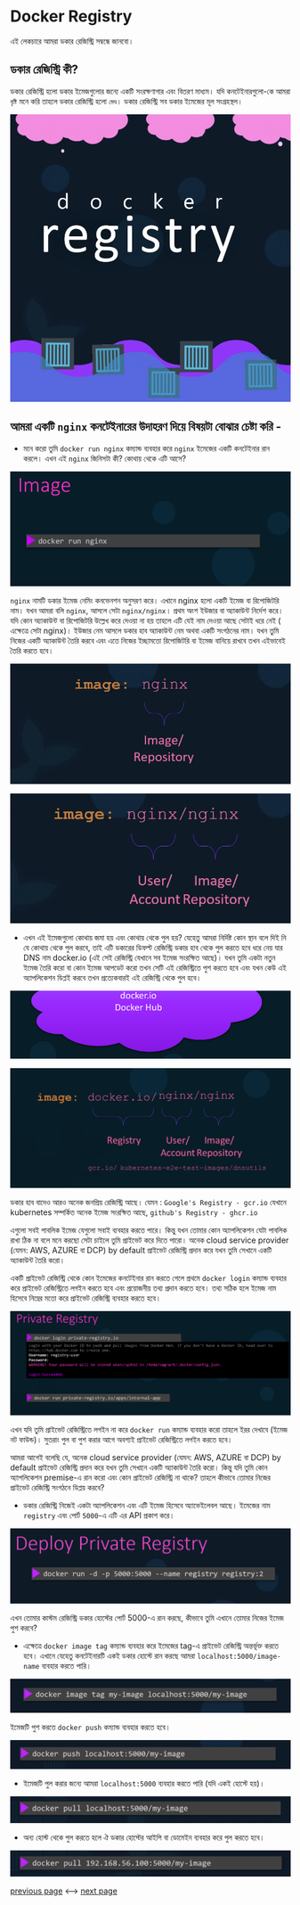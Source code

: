 # Docker Registry

এই লেকচারে আমরা ডকার রেজিস্ট্রি সম্বন্ধে জানবো। 

## ডকার রেজিস্ট্রি কী? 

ডকার রেজিস্ট্রি হলো ডকার ইমেজগুলোর জন্যে একটি সংরক্ষণাগার এবং বিতরণ মাধ্যম। যদি কনটেইনারগুলো-কে আমরা `বৃষ্টি` মনে করি তাহলে ডকার রেজিস্ট্রি হলো `মেঘ`। ডকার রেজিস্ট্রি সব ডকার ইমেজের মূল সংগ্রহস্থল। 

![](Screenshot%20from%202022-04-30%2016-29-53.png)

## আমরা একটি `nginx` কনটেইনারের উদাহরণ দিয়ে বিষয়টা বোঝার চেষ্টা করি - 

- মনে করো তুমি `docker run nginx` কম্যান্ড ব্যবহার করে `nginx` ইমেজের একটি কনটেইনার রান করলে। এখন এই `nginx` জিনিসটা কী? কোথায় থেকে এটি আসে? 

![](Screenshot%20from%202022-04-30%2016-20-53.png)

  `nginx` নামটি ডকার ইমেজ নেমিং কনভেনশন অনুসরণ করে। এখানে nginx হলো একটি ইমেজ বা রিপোজিটরি নাম। যখন আমরা বলি `nginx`, আসলে সেটা `nginx/nginx`। প্রথম অংশ ইউজার বা অ্যাকাউন্ট নির্দেশ করে। যদি কোন অ্যাকাউন্ট বা রিপোজিটরি উল্লেখ করে দেওয়া না হয় তাহলে এটি যেই নাম দেওয়া আছে সেটাই ধরে নেই ( এক্ষেত্রে সেটা nginx)। ইউজার নেম আসলে ডকার হাব অ্যাকাউন্ট নেম অথবা একটি সংগঠনের নাম। যখন তুমি নিজের একটি অ্যাকাউন্ট তৈরি করবে এবং এতে নিজের ইচ্ছামতো রিপোজিটরি বা ইমেজ বানিয়ে রাখবে তখন এইভাবেই তৈরি করতে হবে। 

![](Screenshot%20from%202022-04-30%2016-21-44.png)

![](Screenshot%20from%202022-04-30%2016-22-20.png)

- এখন এই ইমেজগুলো কোথায় জমা হয় এবং কোথায় থেকে পুল হয়? 
যেহেতু আমরা নির্দিষ্ট কোন স্থান বলে দিই নি যে কোথায় থেকে পুল করবে, তাই এটি ডকারের ডিফল্ট রেজিস্ট্রি ডকার হাব থেকে পুল করতে হবে ধরে নেয় যার DNS নাম docker.io (এই সেই রেজিস্ট্রি যেখানে সব ইমেজ সংরক্ষিত আছে)। যখন তুমি একটা নতুন ইমেজ তৈরি করো বা কোন ইমেজ আপডেট করো তখন সেটি এই রেজিস্ট্রিতে পুশ করতে হবে এবং যখন কেউ এই অ্যাপলিকেশন ডিপ্লই করবে তখন প্রত্যেকবারই এই রেজিস্ট্রি থেকে পুল হবে। 

![](Screenshot%20from%202022-04-30%2016-23-29.png)

![](Screenshot%20from%202022-04-30%2016-22-54.png)

ডকার হাব বাদেও আরও অনেক জনপ্রিয় রেজিস্ট্রি আছে। যেমন : `Google's Registry - gcr.io` যেখানে kubernetes সম্পর্কিত অনেক ইমেজ সংরক্ষিত আছে, `github's Registry - ghcr.io`

এগুলো সবই পাবলিক ইমেজ যেগুলো সবাই ব্যবহার  করতে পারে। কিন্তু যখন তোমার কোন অ্যাপলিকেশন যেটা পাবলিক রাখা ঠিক না বলে মনে করছো সেটা চাইলে তুমি প্রাইভেট করে দিতে পারো। 
অনেক cloud service provider (যেমন: AWS, AZURE বা DCP) by default প্রাইভেট রেজিস্ট্রি প্রদান করে যখন তুমি সেখানে একটি অ্যাকাউন্ট তৈরি করো। 

একটি প্রাইভেট রেজিস্ট্রি থেকে কোন ইমেজের কনটেইনার রান করতে গেলে প্রথমে `docker login` কম্যান্ড ব্যবহার করে প্রাইভেট রেজিস্ট্রিতে লগইন করতে হবে এবং প্রয়োজনীয় তথ্য প্রদান করতে হবে। তথ্য সঠিক হলে ইমেজ নাম হিসেবে নিম্নের মতো করে প্রাইভেট রেজিস্ট্রি ব্যবহার করতে হবে। 

![](Screenshot%20from%202022-04-30%2016-23-43.png)

এখন যদি তুমি প্রাইভেট রেজিস্ট্রিতে লগইন না করে `docker run` কম্যান্ড ব্যবহার করো তাহলে ইরর দেখাবে (ইমেজ নট ফাউন্ড)। 
সুতরাং পুল বা পুশ করার আগে অবশ্যই প্রাইভেট রেজিস্ট্রিতে লগইন করতে হবে। 

আমরা আগেই বলেছি যে, অনেক cloud service provider (যেমন: AWS, AZURE বা DCP) by default প্রাইভেট রেজিস্ট্রি প্রদান করে যখন তুমি সেখানে একটি অ্যাকাউন্ট তৈরি করো। কিন্তু যদি তুমি কোন অ্যাপলিকেশন premise-এ রান করো এবং কোন প্রাইভেট রেজিস্ট্রি না থাকে? তাহলে কীভাবে তোমার নিজের প্রাইভেট রেজিস্ট্রি সংগঠনে ডিপ্লয় করবে? 

- ডকার রেজিস্ট্রি নিজেই একটা অ্যাপলিকেশন এবং এটি ইমেজ হিসেবে অ্যাভেইলেবল আছে। ইমেজের নাম `registry` এবং পোর্ট `5000`-এ এটি এর API প্রকাশ করে। 

![](Screenshot%20from%202022-04-30%2016-48-34.png)

এখন তোমার কাস্টম রেজিস্ট্রি ডকার হোস্টের পোর্ট 5000-এ রান করছে, কীভাবে তুমি এখানে তোমার নিজের ইমেজ পুশ করবে? 

- এক্ষেত্রে `docker image tag` কম্যান্ড ব্যবহার করে ইমেজের tag-এ প্রাইভেট রেজিস্ট্রি অন্তর্ভূক্ত করতে হবে। এখানে যেহেতু কনটেইনারটি একই ডকার হোস্টে রান করছে আমরা `localhost:5000/image-name` ব্যবহার করতে পারি।  

![](Screenshot%20from%202022-04-30%2016-49-01.png)

ইমেজটি পুশ করতে `docker push` কম্যান্ড ব্যবহার করতে হবে। 

![](Screenshot%20from%202022-04-30%2016-51-37.png)

- ইমেজটি পুল করার জন্যে আমরা `localhost:5000` ব্যবহার করতে পারি (যদি একই হোস্টে হয়)। 

![](Screenshot%20from%202022-04-30%2016-51-54.png)

- অন্য হোস্ট থেকে পুল করতে হলে ঐ ডকার হোস্টের আইপি বা ডোমেইন ব্যবহার করে পুল করতে হবে।

![](Screenshot%20from%202022-04-30%2016-52-08.png)

[previous page](https://github.com/Raisul191491/Docker-Beginner/blob/main/Docker-networking/Docker_networking.md) <--> [next page](https://github.com/Raisul191491/Docker-Beginner/blob/main/Docker-on-Mac-and-Windows/docker_on_mac.md)
